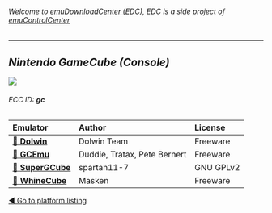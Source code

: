 ###### Welcome to [emuDownloadCenter (EDC)](https://github.com/PhoenixInteractiveNL/emuDownloadCenter/wiki/), EDC is a side project of [emuControlCenter](https://github.com/PhoenixInteractiveNL/emuControlCenter/wiki/)
***
## _Nintendo GameCube (Console)_
![](https://raw.githubusercontent.com/wiki/PhoenixInteractiveNL/emuDownloadCenter/images_platform/ecc_gc_teaser.png)
###### ECC ID: **gc**

| Emulator   | Author      | License     |
|:-----------|:------------|:------------|
| [:file_folder: **Dolwin**](https://github.com/PhoenixInteractiveNL/emuDownloadCenter/wiki/Emulator-dolwin#menu) | Dolwin Team | Freeware |
| [:file_folder: **GCEmu**](https://github.com/PhoenixInteractiveNL/emuDownloadCenter/wiki/Emulator-gcemu#menu) | Duddie, Tratax, Pete Bernert | Freeware |
| [:file_folder: **SuperGCube**](https://github.com/PhoenixInteractiveNL/emuDownloadCenter/wiki/Emulator-supergcube#menu) | spartan11-7 | GNU GPLv2 |
| [:file_folder: **WhineCube**](https://github.com/PhoenixInteractiveNL/emuDownloadCenter/wiki/Emulator-whinecube#menu) | Masken | Freeware |

[:arrow_backward: Go to platform listing](https://github.com/PhoenixInteractiveNL/emuDownloadCenter/wiki/EDC-Platform-List)

